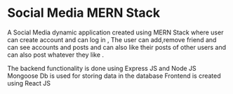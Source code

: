 # Social Media MERN Stack
A Social Media dynamic application created using MERN Stack where user can create account and can log in , The user can add,remove friend and can see accounts and posts and can also like their posts of other users and can also post whatever they like .

The backend functionality is done using Express JS and Node JS
Mongoose Db is used for storing data in the database
Frontend is created using React JS
